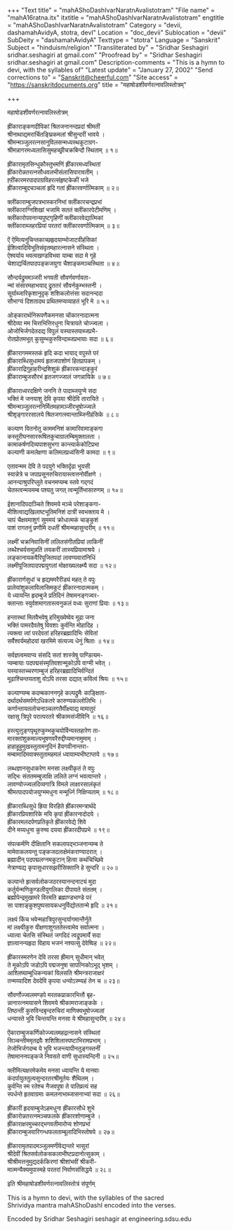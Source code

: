 +++
"Text title" = "mahAShoDashIvarNaratnAvalistotram"
"File name" = "mahA16ratna.itx"
itxtitle = "mahAShoDashIvarNaratnAvalistotram"
engtitle = "mahAShoDashIvarNaratnAvalistotram"
Category = "devii, dashamahAvidyA, stotra, devI"
Location = "doc_devii"
Sublocation = "devii"
SubDeity = "dashamahAvidyA"
Texttype = "stotra"
Language = "Sanskrit"
Subject = "hinduism/religion"
"Transliterated by" = "Sridhar  Seshagiri sridhar.seshagiri at gmail.com"
"Proofread by" = "Sridhar  Seshagiri sridhar.seshagiri at gmail.com"
Description-comments = "This is a hymn to devi, with the syllables of"
"Latest update" = "January 27, 2002"
"Send corrections to" = "Sanskrit@cheerful.com"
"Site access" = "https://sanskritdocuments.org"
title = "महाषोडशीवर्णरत्नावलिस्तोत्रम्"

+++
  
 महाषोडशीवर्णरत्नावलिस्तोत्रम्   
  
ह्रींकाराङ्कणदीपिकां श्रितजनानन्दप्रदां श्रीमतीं  
श्रीनाथाद्यमरार्चितङ्घ्रिकमलां श्रीसुन्दरीं भावये ।  
श्रीमन्मञ्जुलरत्नसानुविलसन्मध्यस्थकूटाग्रग-  
श्रीमन्नागरमध्यलासिसुमहच्छ्रीचक्रबिन्दौ स्थिताम् ॥ १॥  
  
ह्रींकारामृतसिन्धुकौस्तुभमणिं ह्रींकारमध्यस्थितां  
ह्रींकारोन्नतरत्नसौधवलभीसंलासिपारावतीम् ।  
ह्ऱींकारमरपादपाग्रविहरत्संहृष्टकेकीं भजे  
ह्रींकाराम्बुदचञ्चलां हृदि गतां ह्रींकारवर्णात्मिकाम् ॥ २॥  
  
क्लींकाराम्बुजपत्रभास्करनिभां क्लींकारचन्द्रप्रभां  
क्लींकाराग्निशिखां भजामि सततं क्लींकारपेटीमणिम् ।  
क्लींकारोपवनान्यपुष्टगृहिणीं क्लींकारवेद्यात्मिकां  
क्लींकाराब्जहरप्रियां परतरां क्लींकारवर्णात्मिकाम् ॥ ३॥  
  
ऐं ऐमित्यनुचिन्तकाच्छहृदयाम्भोजाटवीहंसिकां  
ईशित्वादिविभूतिसंवृतमहारत्नासने संस्थिता ।  
ऐश्वर्याय भवत्वखण्डविभवा याम्बा सदा मे गृहे  
चेशाद्यर्चितपादपङ्कजयुगा चैशाङ्कमञ्चस्थिता ॥ ४॥  
  
सौन्दर्यद्रुममञ्जरी भगवती सौवर्णवर्णावता-  
न्मां संसारमहाभयाद् द्रुततरं सौवर्नकुम्भस्तनी ।  
सूर्याब्जारिकृशानुदृक् शशिकलोत्तंसा सदानन्ददा  
सौभाग्यं दिशतादथ प्रथितमप्यव्याहतं भूरि मे ॥ ५॥  
  
ओङ्कारार्थनिरूपणैकमनसा चोंकारनादात्मना  
श्रीदेव्या मम चित्तभित्तिरधुना चित्रायते चोज्ज्वला ।  
ओजोभिर्जगदेतदद्य विपुलं यस्यास्तयाब्जप्रभै-  
रोतप्रोतमभूत् कुसुम्भकुरुविन्दाब्जप्रभायाः सदा ॥ ६॥  
  
ह्रींकारागममस्तकं हृदि कदा भायाद् वपुस्ते परं  
ह्रींकाराब्धिसुधामयं हृतजपाशोणं हितप्रापकम् ।  
ह्रींकाराद्रिगुहाहरीन्द्रशिशुकं ह्रींकारकन्दाङ्कुरं  
ह्रींकाराम्बुजसौरभं हृतजगज्जालं जगन्नायिके ॥ ७॥  
  
ह्रींकाराध्वरदक्षिणे जननि ते पादाब्जयुग्मे सदा  
भक्तिं मे जनयाशु देवि कृपया श्रीदेवि तारायिते ।  
श्रीमन्मञ्जुलरत्ननिर्मितमहामञ्जीरभूषोज्ज्वले  
श्रीशृङ्गाररसालये श्रितजगत्स्वान्ताब्जिनीहंसिके ॥ ८॥  
  
कल्याण वितनोतु काममनिशं कामारिवामाङ्कगा  
कस्तूरीघनसाररूषितकुचाग्रालम्बिमुक्तालता ।  
कामाकर्षणदिव्यपाशसुभगा कान्त्यार्ककोटिप्रभा  
कल्याणी कमलेक्षणा कलिमलप्रध्वंसिनी कामदा ॥ ९॥  
  
एतावन्मम देवि ते पदयुगे भक्तिर्दृढा भूयसी  
स्यान्नेत्रे च जपाप्रसूनरुचिरायास्त्वत्तनोर्वीक्षणे ।  
आनन्दाश्रुपरिप्लुते वचनमप्यम्ब स्तवे गद्गदं  
चेतस्त्वन्मयमम्ब पश्यतु जगत् त्वन्मूर्तिभासारुणम् ॥ १०॥  
  
ईशानादिपदाञ्चिते शिवमये मञ्चे परेशाङ्कगा-  
मीशित्वाद्यखिलाष्टभूतिमनिशं दात्रीं स्वभक्ताय मे ।  
चापं चैक्षवमाशुगं सुममयं क्रोधात्मकं चाङ्कुशं  
पाशं रागतनुं प्रणौमि दधतीं श्रीमन्महासुन्दरीम् ॥ ११॥  
  
लक्ष्मीं चक्रनिवासिनीं ललितसंगीतप्रियां लाकिनीं  
लब्धैश्चर्यसमुन्नतिं लयकरीं लास्यप्रियामाश्रये ।  
लङ्कानायकवैरिपूजितपदां लावण्यवारांनिधिं  
लक्ष्मीपूजितपादपद्मयुगलां मोक्षाख्यलक्ष्म्यै सदा ॥ १२॥  
  
ह्रींकारार्णसुधां च हृद्यममरैरीड्यं महत् ते वपुः  
प्रालेयांशुकलाविलासिमकुटं ह्रींकारनादात्मकम् ।  
ये ध्यायन्ति हृदम्बुजे प्रतिदिनं तेषामनङ्गज्वर-  
क्लान्ताः स्युर्वशमागतास्त्वनुकलं वध्वः सुराणां प्रियाः ॥ १३॥  
  
हन्तास्थां मितवैभवेषु हरिमुख्येष्वेव मूढा जना  
भक्तिं पामरदैवतेषु विवशाः कुर्वन्ति मोहादिह ।  
त्यक्त्वा त्वां परदेवतां हरिहरब्रह्मादिभिः सेवितां  
सर्वैश्वर्यमहोदयां खरमिमे संत्यज्य धेनुं श्रिताः ॥ १४॥  
  
सर्वज्ञत्वमवाप्य संसदि सतां शास्त्रेषु पाण्डित्यम-  
प्यम्बायाः पदपद्मसंस्मृतिवशान्मूकोऽपि वाग्मी भवेत् ।  
यस्यास्तच्चरणाम्बुजं हरिहरब्रह्मादिभिर्वन्दितं  
मूढाश्चिन्तयताशु वोऽपि तरसा दद्यात् कवित्वं श्रियः ॥ १५॥  
  
कल्याण्यम्ब कदम्बकाननगृहे कल्पद्रुमैः काङ्क्षिता-  
दर्थादर्थसमर्पणेऽधिकतरे कारुण्यकल्लोलिभिः ।  
कर्णान्तायतलोचनाञ्चलगतैर्वीक्ष्याद्य मामातुरं  
रक्षासु त्रिपुरे परात्परतरे श्रीकामसंजीविनि ॥ १६॥  
  
हस्त्युत्तुङ्गपृथूरुकुम्भकुचयोर्विन्यस्तहारेण ता-  
मारक्तांशुकमाल्यभूषणवरैरुद्दीप्यमानामुमाम् ।  
हाहाहूहुमुखस्तुतामनुदिनं हैयगवीनान्तरा-  
मम्बामादिमवाक्स्तुतामहमलं ध्यायाम्यभीष्टाप्तये ॥ १७॥  
  
लब्धज्ञानसुधाकरेण मनसा लक्ष्यीकृतं ते वपुः  
सद्भिः संततमम्बुजाक्षि ललिते लग्नं भवत्वान्तरे ।  
लावण्योज्ज्वलदिव्यगात्रि विमले लाक्षारसालंकृतं  
श्रीमत्पादपयोजयुग्ममधुना मन्मूर्ध्नि निक्षिप्यताम् ॥ १८॥  
  
ह्रींकाराब्धिसुधे ह्रिया विरहिते ह्रींकारमन्त्रार्थदे  
ह्रींकारप्रियशारिके मयि कृपां ह्रींकारनादोदये ।  
ह्रींकारमलदर्पणप्रतिकृते ह्रींकारवेद्ये शिवे  
दीने मय्यधुना कुरुष्व दयया ह्रींकारदीपप्रभे ॥ १९॥  
  
संपत्कर्मणि दीक्षितानि सकलापद्भञ्जनान्यम्ब ते  
मामेवाकलयन्तु पङ्कजदलाक्षेमंकराण्यादरात् ।  
ब्रह्मादीन् पदपद्मलग्नमकुटान् हित्वा कथंचिच्छिवे  
नेत्राण्यद्य कृपासुधारसझरीसिक्तानि हे सुन्दरि ॥ २०॥  
  
कल्पान्ते हृत्सर्वलोकजठरस्यानन्दनाट्यं मुदा  
कर्तुर्यन्मणिकुण्डलीयुगलिका दीपायते संततम् ।  
ब्रह्मोपेन्द्रमुखामरे विरमति ब्रह्माण्डभाण्डे परं  
सा पाशाङ्कुशपुष्पसायकधनुर्विद्योततान्मे हृदि ॥ २१॥  
  
लक्ष्यं किंच भवेन्महात्रिपुरसुन्दर्यागमान्तैर्नुते  
मां लक्ष्यीकुरु वीक्षणाशुगततेस्त्वामेव सर्वात्मना ।  
ध्यात्वा चेतसि संस्थितं जगदिदं त्वद्रूपमार्ये सदा  
ज्ञात्वानन्यहृदा विहाय भजनं नश्यत्सु देवेष्विह ॥ २२॥  
  
ह्रींकारस्मरणेन देवि तरसा ह्रीमान् सुधीमान् भवेत्  
ते मूकोऽपि जडोऽपि पद्मजनुषा सापत्निकोऽभूद् भृशम् ।  
आश्लिष्याम्बुधिकन्यकां विलसति श्रीमन्त्रराजाक्षरं  
तन्मय्यादिश देवदेवि कृपया धन्योऽस्म्यहं तेन च ॥ २३॥  
  
सौवर्णोज्ज्वलमण्डपे मरतकप्राकारभित्तौ बृह-  
न्नानारत्नमयासने शिवमये श्रीकामराजाङ्कके ।  
तिष्ठन्तीं कुरुविन्दबृन्दरुचिरां माणिक्यभूषोज्ज्वलां  
धन्यास्ते भुवि चिन्तयन्ति मनसा ये श्रीमहासुन्दरीम् ॥ २४॥  
  
ऐंकाराम्बुजकर्णिकोज्ज्वलमहद्रत्नासने संस्थितां  
सिञ्चन्तीममृतद्रवैः शशिशिलास्पष्टाभिरामप्रभाम् ।  
तेजोभिर्जगदम्ब ये भुवि भजन्त्यापीनतुङ्गस्तनीं  
तेषामाननपङ्कजे निवसते वाणी सुधास्यन्दिनी ॥ २५॥  
  
क्लीमित्यक्षरमेकमेव मनसा ध्यायन्ति ये मानवाः  
कंदर्पायुततुल्यसुन्दरतरश्रीमूर्तयः शैथिलम् ।  
कुर्वन्ति स्म रतेश्च नैजवपुषा ते पातिव्रत्यं सह  
स्पर्धन्ते हृतवाग्रमाः कमलनाभाब्जासनाभ्यां सदा ॥ २६॥  
  
ह्रींकारीं हृदयाम्बुजेऽहमधुना ह्रींकारसौधे शुभे  
ह्रींकारोन्नतरत्नमञ्चफलके ह्रींकारशोणाम्बुजे ।  
ह्रींकाराक्षरमुच्चरद्भगवतीमारोप्य शोणप्रभां  
ह्रींकाराम्बुजवारिगन्धफलताम्बूलादिभिस्तोषये ॥ २७॥  
  
ह्रींकारामृतपादमञ्जुलमणीवेद्यन्तरे भासुरां  
श्रीदेवीं श्रितसर्वलोकसकलाभीष्टप्रदानोत्सुकाम् ।  
श्रीश्रीमत्तनुमुद्यदर्ककिरणां श्रीशांभवीं श्रीकरी-  
मात्मन्यैक्यमुपास्महे परतरां निर्वाणसंसिद्धये ॥ २८॥  
  
इति श्रीमहाषोडशीवर्णरत्नावलिस्तोत्रं संपूर्णम्  
  
  
  
This is a hymn to devi, with the syllables of the sacred  
Shrividya mantra mahAShoDashI encoded into the verses.  
  
Encoded by Sridhar Seshagiri seshagir at engineering.sdsu.edu  
  
  
